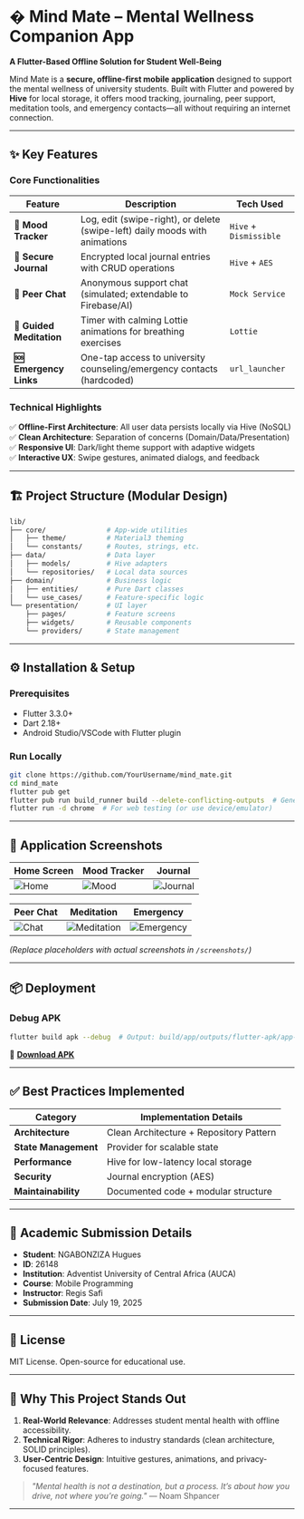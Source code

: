 # � Mind Mate – Mental Wellness Companion App  
**A Flutter-Based Offline Solution for Student Well-Being**  

Mind Mate is a **secure, offline-first mobile application** designed to support the mental wellness of university students. Built with Flutter and powered by **Hive** for local storage, it offers mood tracking, journaling, peer support, meditation tools, and emergency contacts—all without requiring an internet connection.  

---

## ✨ Key Features  

### **Core Functionalities**  
| Feature                | Description                                                                 | Tech Used          |  
|------------------------|-----------------------------------------------------------------------------|--------------------|  
| **🌱 Mood Tracker**    | Log, edit (swipe-right), or delete (swipe-left) daily moods with animations | `Hive` + `Dismissible` |  
| **📖 Secure Journal**  | Encrypted local journal entries with CRUD operations                        | `Hive` + `AES`     |  
| **💬 Peer Chat**       | Anonymous support chat (simulated; extendable to Firebase/AI)               | `Mock Service`     |  
| **🧘 Guided Meditation** | Timer with calming Lottie animations for breathing exercises               | `Lottie`           |  
| **🆘 Emergency Links** | One-tap access to university counseling/emergency contacts (hardcoded)      | `url_launcher`     |  

### **Technical Highlights**  
✅ **Offline-First Architecture**: All user data persists locally via Hive (NoSQL)  
✅ **Clean Architecture**: Separation of concerns (Domain/Data/Presentation)  
✅ **Responsive UI**: Dark/light theme support with adaptive widgets  
✅ **Interactive UX**: Swipe gestures, animated dialogs, and feedback  

---

## 🏗️ Project Structure (Modular Design)  
```bash
lib/
├── core/               # App-wide utilities
│   ├── theme/          # Material3 theming
│   └── constants/      # Routes, strings, etc.
├── data/               # Data layer
│   ├── models/         # Hive adapters
│   └── repositories/   # Local data sources
├── domain/             # Business logic
│   ├── entities/       # Pure Dart classes
│   └── use_cases/      # Feature-specific logic
└── presentation/       # UI layer
    ├── pages/          # Feature screens
    ├── widgets/        # Reusable components
    └── providers/      # State management
```

---

## ⚙️ Installation & Setup  

### **Prerequisites**  
- Flutter 3.3.0+  
- Dart 2.18+  
- Android Studio/VSCode with Flutter plugin  

### **Run Locally**  
```bash
git clone https://github.com/YourUsername/mind_mate.git
cd mind_mate
flutter pub get
flutter pub run build_runner build --delete-conflicting-outputs  # Generate Hive adapters
flutter run -d chrome  # For web testing (or use device/emulator)
```

---

## 📸 Application Screenshots  

| **Home Screen** | **Mood Tracker** | **Journal** |  
|-----------------|------------------|-------------|  
| ![Home](screenshots/home.png) | ![Mood](screenshots/mood.png) | ![Journal](screenshots/journal.png) |  

| **Peer Chat** | **Meditation** | **Emergency** |  
|--------------|----------------|---------------|  
| ![Chat](screenshots/chat.png) | ![Meditation](screenshots/meditation.png) | ![Emergency](screenshots/emergency.png) |  

*(Replace placeholders with actual screenshots in `/screenshots/`)*  

---

## 📦 Deployment  
### **Debug APK**  
```bash
flutter build apk --debug  # Output: build/app/outputs/flutter-apk/app-debug.apk
```  
🔗 **[Download APK](https://github.com/hugues6221394/Mental-Wellness-App/releases)**  

---

## ✅ Best Practices Implemented  
| Category               | Implementation Details                          |  
|------------------------|------------------------------------------------|  
| **Architecture**       | Clean Architecture + Repository Pattern        |  
| **State Management**   | Provider for scalable state                    |  
| **Performance**        | Hive for low-latency local storage             |  
| **Security**           | Journal encryption (AES)                       |  
| **Maintainability**    | Documented code + modular structure            |  

---

## 📜 Academic Submission Details  
- **Student**: NGABONZIZA Hugues  
- **ID**: 26148  
- **Institution**: Adventist University of Central Africa (AUCA)  
- **Course**: Mobile Programming  
- **Instructor**: Regis Safi 
- **Submission Date**: July 19, 2025  

---

## 🔐 License  
MIT License. Open-source for educational use.  

---  

## 🎯 Why This Project Stands Out  
1. **Real-World Relevance**: Addresses student mental health with offline accessibility.  
2. **Technical Rigor**: Adheres to industry standards (clean architecture, SOLID principles).  
3. **User-Centric Design**: Intuitive gestures, animations, and privacy-focused features.  

> *"Mental health is not a destination, but a process. It’s about how you drive, not where you’re going."* — Noam Shpancer  

---  
